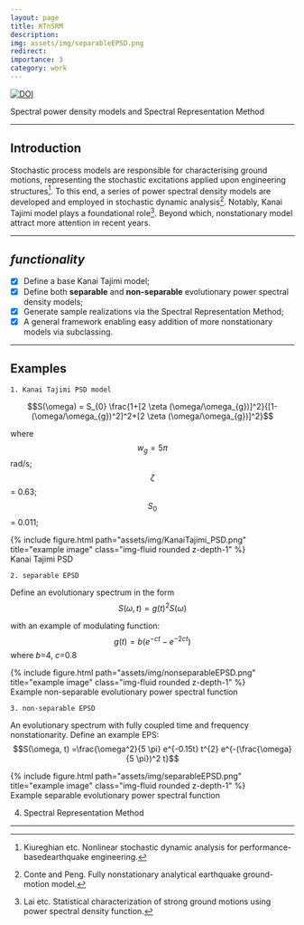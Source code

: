 ```yaml
---
layout: page
title: KTnSRM
description: 
img: assets/img/separableEPSD.png
redirect:
importance: 3
category: work
---
```


[![DOI](https://zenodo.org/badge/DOI/10.5281/zenodo.7979812.svg)](https://doi.org/10.5281/zenodo.7979812)

Spectral power density models and Spectral Representation Method

***

## Introduction
Stochastic process models are responsible for characterising ground motions, representing the stochastic excitations applied upon engineering structures[^1]. To this end, a series of power spectral density models are developed and employed in stochastic dynamic analysis[^2]. Notably, Kanai Tajimi model plays a foundational role[^3]. Beyond which, nonstationary model attract more attention in recent years.

***

## *functionality*

- [x] Define a base Kanai Tajimi model;
- [x] Define both **separable** and **non-separable** evolutionary power spectral density models;
- [x] Generate sample realizations via the Spectral Representation Method;
- [x] A general framework enabling easy addition of more nonstationary models via subclassing.

***

## Examples

`1. Kanai Tajimi PSD model`

$$S(\omega) = S_{0} \frac{1+[2 \zeta (\omega/\omega_{g})]^2}{[1-(\omega/\omega_{g})^2]^2+[2 \zeta (\omega/\omega_{g})]^2}$$

where $$w_{g}=5 \pi$$ rad/s; $$\zeta$$ = 0.63; $$S_{0}$$ = 0.011;

<div class="row">
    <div class="col-sm mt-3 mt-md-0">
        {% include figure.html path="assets/img/KanaiTajimi_PSD.png" title="example image" class="img-fluid rounded z-depth-1" %}
    </div>
</div>
<div class="caption">
    Kanai Tajimi PSD
</div>


`2. separable EPSD`

Define an evolutionary spectrum in the form $$S(\omega, t)=g(t)^2S(\omega)$$

with an example of modulating function:
$$g(t)=b(e^{-ct} - e^{-2ct})$$
where $b$=4, $c$=0.8

<div class="row">
    <div class="col-sm mt-3 mt-md-0">
        {% include figure.html path="assets/img/nonseparableEPSD.png" title="example image" class="img-fluid rounded z-depth-1" %}
    </div>
</div>
<div class="caption">
    Example non-separable evolutionary power spectral function
</div>


`3. non-separable EPSD`

An evolutionary spectrum with fully coupled time and frequency nonstationarity. Define an example EPS:
$$S(\omega, t) =\frac{\omega^2}{5 \pi} e^{-0.15t} t^{2} e^{-(\frac{\omega}{5 \pi})^2 t}$$ 

<div class="row">
    <div class="col-sm mt-3 mt-md-0">
        {% include figure.html path="assets/img/separableEPSD.png" title="example image" class="img-fluid rounded z-depth-1" %}
    </div>
</div>
<div class="caption">
    Example separable evolutionary power spectral function
</div>


4. Spectral Representation Method

***

[^1]: Kiureghian etc. Nonlinear stochastic dynamic analysis for performance-basedearthquake engineering. 
[^2]: Conte and Peng. Fully nonstationary analytical earthquake ground-motion model.
[^3]: Lai etc. Statistical characterization of strong ground motions using power spectral density function.
